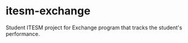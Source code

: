 # itesm-exchange
 Student ITESM project for Exchange program that tracks the student's performance.
